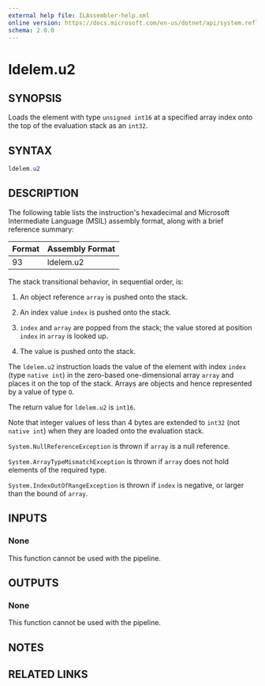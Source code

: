 ```yaml
---
external help file: ILAssembler-help.xml
online version: https://docs.microsoft.com/en-us/dotnet/api/system.reflection.emit.opcodes.ldelem_u2
schema: 2.0.0
---
```


# ldelem.u2

## SYNOPSIS

Loads the element with type `unsigned int16` at a specified array index onto the top of the evaluation stack as an `int32`.

## SYNTAX

```powershell
ldelem.u2
```

## DESCRIPTION

The following table lists the instruction's hexadecimal and Microsoft Intermediate Language (MSIL) assembly format, along with a brief reference summary:

| Format | Assembly Format |
| ------ | --------------- |
| 93     | ldelem.u2       |

 The stack transitional behavior, in sequential order, is:

1.  An object reference `array` is pushed onto the stack.

2.  An index value `index` is pushed onto the stack.

3.  `index` and `array` are popped from the stack; the value stored at position `index` in `array` is looked up.

4.  The value is pushed onto the stack.

 The `ldelem.u2` instruction loads the value of the element with index `index` (type `native int`) in the zero-based one-dimensional array `array` and places it on the top of the stack. Arrays are objects and hence represented by a value of type `O`.

 The return value for `ldelem.u2` is `int16`.

 Note that integer values of less than 4 bytes are extended to `int32` (not `native int`) when they are loaded onto the evaluation stack.

 `System.NullReferenceException` is thrown if `array` is a null reference.

 `System.ArrayTypeMismatchException` is thrown if `array` does not hold elements of the required type.

 `System.IndexOutOfRangeException` is thrown if `index` is negative, or larger than the bound of `array`.

## INPUTS

### None

This function cannot be used with the pipeline.

## OUTPUTS

### None

This function cannot be used with the pipeline.

## NOTES

## RELATED LINKS
